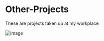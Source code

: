# Other-Projects
These are projects taken up at my workplace

![image](https://user-images.githubusercontent.com/16128968/124370540-cf611680-dc46-11eb-917f-503ec0702014.png)
